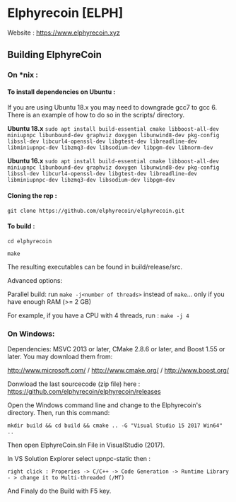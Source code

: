 # Elphyrecoin [ELPH]

Website : https://www.elphyrecoin.xyz

## Building ElphyreCoin

### On *nix :

#### To install dependencies on Ubuntu :

If you are using Ubuntu 18.x you may need to downgrade gcc7 to gcc 6. There is an example of how to do so in the scripts/ directory.

**Ubuntu 18.x**
`sudo apt install build-essential cmake libboost-all-dev miniupnpc libunbound-dev graphviz doxygen libunwind8-dev pkg-config libssl-dev libcurl4-openssl-dev libgtest-dev libreadline-dev libminiupnpc-dev libzmq3-dev libsodium-dev libpgm-dev libnorm-dev`

**Ubuntu 16.x**
`sudo apt install build-essential cmake libboost-all-dev miniupnpc libunbound-dev graphviz doxygen libunwind8-dev pkg-config libssl-dev libcurl4-openssl-dev libgtest-dev libreadline-dev libminiupnpc-dev libzmq3-dev libsodium-dev libpgm-dev`

#### Cloning the rep :
`git clone https://github.com/elphyrecoin/elphyrecoin.git`

#### To build :

`cd elphyrecoin`

`make`

The resulting executables can be found in build/release/src.

Advanced options:

Parallel build: run `make -j<number of threads>` instead of `make`... only if you have enough RAM (>= 2 GB)

For example, if you have a CPU with 4 threads, run : `make -j 4`

### On Windows:

Dependencies: MSVC 2013 or later, CMake 2.8.6 or later, and Boost 1.55 or later. You may download them from:

http://www.microsoft.com/ / http://www.cmake.org/ / http://www.boost.org/

Donwload the last sourcecode (zip file) here : https://github.com/elphyrecoin/elphyrecoin/releases

Open the Windows command line and change to the Elphyrecoin's directory. Then, run this command:

`mkdir build && cd build && cmake .. -G "Visual Studio 15 2017 Win64" ..`

Then open ElphyreCoin.sln File in VisualStudio (2017).

In VS Solution Explorer select upnpc-static then :

`right click : Properies -> C/C++ -> Code Generation -> Runtime Library - > change it to Multi-threaded (/MT)`

And Finaly do the Build with F5 key.
